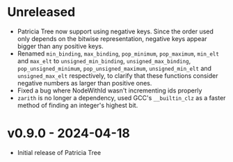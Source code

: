 # Unreleased

- Patricia Tree now support using negative keys. Since the order used only depends
  on the bitwise representation, negative keys appear bigger than any positive
  keys.
- Renamed `min_binding`, `max_binding`, `pop_minimum`, `pop_maximum`, `min_elt`
  and `max_elt` to `unsigned_min_binding`, `unsigned_max_binding`,
  `pop_unsigned_minimum`, `pop_unsigned_maximum`, `unsigned_min_elt`
  and `unsigned_max_elt` respectively, to clarify that these functions consider
  negative numbers as larger than positive ones.
- Fixed a bug where NodeWithId wasn't incrementing ids properly
- `zarith` is no longer a dependency, used GCC's `__builtin_clz` as a faster
  method of finding an integer's highest bit.

# v0.9.0 - 2024-04-18

- Initial release of Patricia Tree
